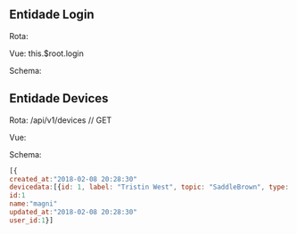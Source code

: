 ## Entidade Login
Rota:

Vue: this.$root.login

Schema:


## Entidade Devices
Rota: /api/v1/devices // GET

Vue: 

Schema:
```javascript
[{
created_at:"2018-02-08 20:28:30"
devicedata:[{id: 1, label: "Tristin West", topic: "SaddleBrown", type: "none", device_id: 1}]
id:1
name:"magni"
updated_at:"2018-02-08 20:28:30"
user_id:1}]
```